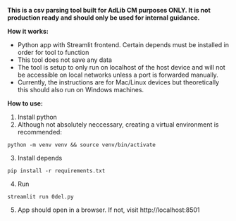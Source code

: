 **This is a csv parsing tool built for AdLib CM purposes ONLY. It is not production ready and should only be used for internal guidance.**

**How it works:**
* Python app with Streamlit frontend. Certain depends must be installed in order for tool to function
* This tool does not save any data
* The tool is setup to only run on localhost of the host device and will not be accessible on local networks unless a port is forwarded manually.
* Currently, the instructions are for Mac/Linux devices but theoretically this should also run on Windows machines.

**How to use:**
1. Install python
2. Although not absolutely neccessary, creating a virtual environment is recommended:
```
python -m venv venv && source venv/bin/activate
```
3. Install depends
```
pip install -r requirements.txt
```
4. Run
```
streamlit run 0del.py
```
5. App should open in a browser. If not, visit http://localhost:8501
